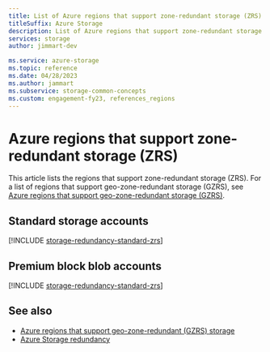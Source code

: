 ```yaml
---
title: List of Azure regions that support zone-redundant storage (ZRS)
titleSuffix: Azure Storage
description: List of Azure regions that support zone-redundant storage (ZRS)
services: storage
author: jimmart-dev

ms.service: azure-storage
ms.topic: reference
ms.date: 04/28/2023
ms.author: jammart
ms.subservice: storage-common-concepts
ms.custom: engagement-fy23, references_regions
---
```


# Azure regions that support zone-redundant storage (ZRS)

This article lists the regions that support zone-redundant storage (ZRS). For a list of regions that support geo-zone-redundant storage (GZRS), see [Azure regions that support geo-zone-redundant storage (GZRS)](redundancy-regions-gzrs.md).

## Standard storage accounts

[!INCLUDE [storage-redundancy-standard-zrs](../../../includes/storage-redundancy-standard-zrs.md)]

## Premium block blob accounts

[!INCLUDE [storage-redundancy-standard-zrs](../../../includes/storage-redundancy-premium-block-blob-zrs.md)]

## See also

- [Azure regions that support geo-zone-redundant (GZRS) storage](redundancy-regions-gzrs.md)
- [Azure Storage redundancy](storage-redundancy.md)
